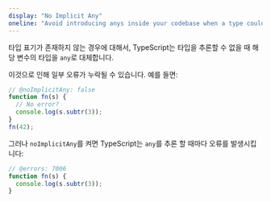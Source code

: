 ```yaml
---
display: "No Implicit Any"
oneline: "Avoid introducing anys inside your codebase when a type could be specified"
---
```


타입 표기가 존재하지 않는 경우에 대해서, TypeScript는 타입을 추론할 수 없을 때 해당 변수의 타입을 `any`로 대체합니다.

이것으로 인해 일부 오류가 누락될 수 있습니다. 예를 들면:

```ts twoslash
// @noImplicitAny: false
function fn(s) {
  // No error?
  console.log(s.subtr(3));
}
fn(42);
```

그러나 `noImplicitAny`를 켜면 TypeScript는 `any`를 추론 할 때마다 오류를 발생시킵니다:

```ts twoslash
// @errors: 7006
function fn(s) {
  console.log(s.subtr(3));
}
```
